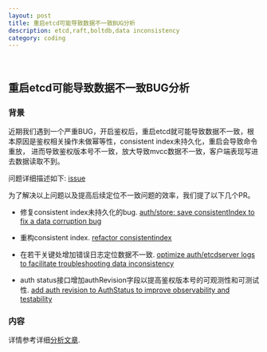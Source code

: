 ```yaml
---
layout: post
title: 重启etcd可能导致数据不一致BUG分析
description: etcd,raft,boltdb,data inconsistency
category: coding
---
```


​

## 重启etcd可能导致数据不一致BUG分析

### 背景

近期我们遇到一个严重BUG，开启鉴权后，重启etcd就可能导致数据不一致，根本原因是鉴权相关操作未做幂等性，consistent index未持久化，重启会导致命令重放，
进而导致鉴权版本号不一致，放大导致mvcc数据不一致，客户端表现写进去数据读取不到。

问题详细描述如下:
[issue](https://github.com/etcd-io/etcd/issues/11689)

为了解决以上问题以及提高后续定位不一致问题的效率，我们提了以下几个PR。

* 修复consistent index未持久化的bug.
[auth/store: save consistentIndex to fix a data corruption bug](https://github.com/etcd-io/etcd/pull/11652)

* 重构consistent index.
[refactor consistentindex](https://github.com/etcd-io/etcd/pull/11699)

* 在若干关键处增加错误日志定位数据不一致.
[optimize auth/etcdserver logs to facilitate troubleshooting data inconsistency](https://github.com/etcd-io/etcd/pull/11670)

* auth status接口增加authRevision字段以提高鉴权版本号的可观测性和可测试性.
[add auth revision to AuthStatus to improve observability and testability](https://github.com/etcd-io/etcd/pull/11659)

### 内容

详情参考详细[分析文章](https://mp.weixin.qq.com/s/VJi1jzTK2G7bH1pi4ND7Yw).
